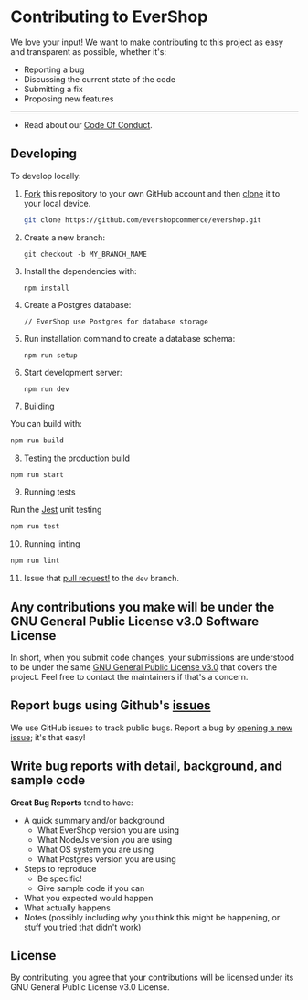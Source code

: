 # Contributing to EverShop

We love your input! We want to make contributing to this project as easy and transparent as possible, whether it's:

- Reporting a bug
- Discussing the current state of the code
- Submitting a fix
- Proposing new features

---

- Read about our [Code Of Conduct](https://github.com/evershopcommerce/evershop/blob/main/CODE_OF_CONDUCT.md).

## Developing

To develop locally:

1. [Fork](https://help.github.com/articles/fork-a-repo/) this repository to your
   own GitHub account and then
   [clone](https://help.github.com/articles/cloning-a-repository/) it to your local device.

   ```sh
   git clone https://github.com/evershopcommerce/evershop.git
   ```

2. Create a new branch:
   ```
   git checkout -b MY_BRANCH_NAME
   ```
3. Install the dependencies with:
   ```
   npm install
   ```
4. Create a Postgres database:
   ```
   // EverShop use Postgres for database storage
   ```
5. Run installation command to create a database schema:
   ```
   npm run setup
   ```
6. Start development server:
   ```
   npm run dev
   ```
7. Building

You can build with:

```bash
npm run build
```

8. Testing the production build
```bash
npm run start
```

9. Running tests

Run the [Jest](https://jestjs.io/) unit testing
```sh
npm run test
```

10. Running linting
```sh
npm run lint
```

11. Issue that [pull request!](https://github.com/github/docs/blob/main/CONTRIBUTING.md) to the `dev` branch.

## Any contributions you make will be under the GNU General Public License v3.0 Software License
In short, when you submit code changes, your submissions are understood to be under the same [GNU General Public License v3.0](https://github.com/evershopcommerce/evershop/blob/main/LICENSE) that covers the project. Feel free to contact the maintainers if that's a concern.

## Report bugs using Github's [issues](https://github.com/evershopcommerce/evershop/issues)
We use GitHub issues to track public bugs. Report a bug by [opening a new issue](); it's that easy!

## Write bug reports with detail, background, and sample code
**Great Bug Reports** tend to have:

- A quick summary and/or background
  - What EverShop version you are using
  - What NodeJs version you are using
  - What OS system you are using
  - What Postgres version you are using
- Steps to reproduce
  - Be specific!
  - Give sample code if you can
- What you expected would happen
- What actually happens
- Notes (possibly including why you think this might be happening, or stuff you tried that didn't work)

## License
By contributing, you agree that your contributions will be licensed under its GNU General Public License v3.0 License.
